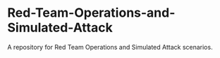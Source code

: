 # Red-Team-Operations-and-Simulated-Attack
A repository for Red Team Operations and Simulated Attack scenarios. 
